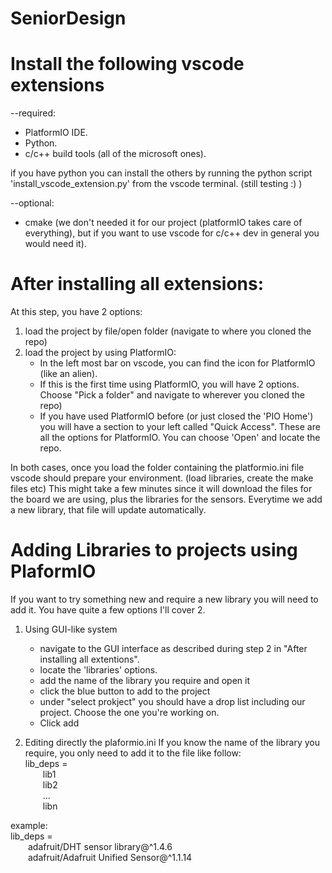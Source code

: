 # SeniorDesign

# Install the following vscode extensions
--required: 
* PlatformIO IDE.
* Python.
* c/c++ build tools (all of the microsoft ones).

if you have python you can install the others by running the python script 'install_vscode_extension.py' from the vscode terminal. (still testing :) )

--optional:
* cmake (we don't needed it for our project (platformIO takes care of everything), but if you want to use vscode for c/c++ dev in general you would need it).

# After installing all extensions:
At this step, you have 2 options:
1. load the project by file/open folder (navigate to where you cloned the repo)
2.  load the project by using PlatformIO:
    * In the left most bar on vscode, you can find the icon for PlatformIO (like an alien).
    * If this is the first time using PlatformIO, you will have 2 options. Choose "Pick a folder" and navigate to wherever you cloned the repo)
    * If you have used PlatformIO before (or just closed the 'PIO Home') you will have a section to your left called "Quick Access". These are all the options
    for PlatformIO. You can choose 'Open' and locate the repo.

In both cases, once you load the folder containing the platformio.ini file vscode should prepare your environment. (load libraries, create the make files etc)
This might take a few minutes since it will download the files for the board we are using, plus the libraries for the sensors. 
Everytime we add a new library, that file will update automatically.


# Adding Libraries to projects using PlaformIO
If you want to try something new and require a new library you will need to add it. You have quite a few options I'll cover 2.

1. Using GUI-like system
    * navigate to the GUI interface as described during step 2 in "After installing all extentions".
    * locate the 'libraries' options.
    * add the name of the library you require and open it
    * click the blue button to add to the project
    * under "select prokject" you should have a drop list including our project. Choose the one you're working on.
    * Click add

2. Editing directly the plaformio.ini
If you know the name of the library you require, you only need to add it to the file like follow: <br />
lib_deps = <br />
    &emsp;&emsp;lib1<br />
   &emsp;&emsp;lib2<br />
   &emsp;&emsp;...<br />
   &emsp;&emsp;libn<br />


example:<br />
lib_deps = <br />
	&emsp;&emsp;adafruit/DHT sensor library@^1.4.6<br />
	&emsp;&emsp;adafruit/Adafruit Unified Sensor@^1.1.14<br />

